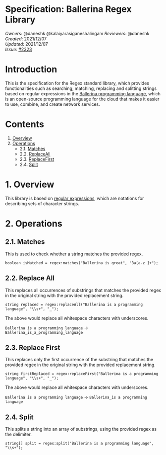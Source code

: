 # Specification: Ballerina Regex Library

_Owners_: @daneshk @kalaiyarasiganeshalingam
_Reviewers_: @daneshk  
_Created_: 2021/12/07   
_Updated_: 2021/12/07  
_Issue_: [#2323](https://github.com/ballerina-platform/ballerina-standard-library/issues/2323)

# Introduction
This is the specification for the Regex standard library, which provides functionalities such as searching, matching, 
replacing and splitting strings based on regular expressions in the 
[Ballerina programming language](https://ballerina.io/), which is an open-source programming language for the cloud that
makes it easier to use, combine, and create network services.

# Contents
1. [Overview](#1-overview)
2. [Operations](#2-operations)
    * 2.1. [Matches](#21-matches)
    * 2.2. [ReplaceAll](#22-replaceAll)
    * 2.3. [ReplaceFirst](#22-replaceFirst)
    * 2.4. [Split](#22-split)

# 1. Overview
This library is based on [regular expressions](https://en.wikipedia.org/wiki/Regular_expression), which are notations 
for describing sets of character strings. 

# 2. Operations

## 2.1. Matches
This is used to check whether a string matches the provided regex.
```ballerina
boolean isMatched = regex:matches("Ballerina is great", "Ba[a-z ]+");
```

## 2.2. Replace All
This replaces all occurrences of substrings that matches the provided regex in the original string with the provided
replacement string.
```ballerina
string replaced = regex:replaceAll("Ballerina is a programming language", "\\s+", "_");
```

The above would replace all whitespace characters with underscores.

`Ballerina is a programming language` → `Ballerina_is_a_programming_language`

## 2.3. Replace First
This replaces only the first occurrence of the substring that matches the provided regex in the original string with 
the provided replacement string.
```ballerina
string firstReplaced = regex:replaceFirst("Ballerina is a programming language", "\\s+", "_");
```

The above would replace all whitespace characters with underscores.

`Ballerina is a programming language` → `Ballerina_is a programming language`

## 2.4. Split
This splits a string into an array of substrings, using the provided regex as the delimiter.
```ballerina
string[] split = regex:split("Ballerina is a programming language", "\\s+");
```

